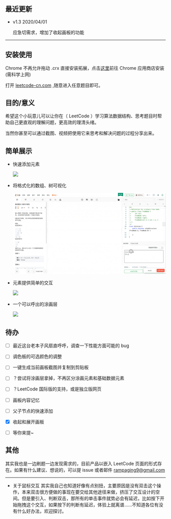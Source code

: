 ## 最近更新
- v1.3 2020/04/01

  应急切需求，增加了收起画板的功能

  

---

## 安装使用

Chrome 不再允许拖动 .crx 直接安装拓展，点击[这里](https://chrome.google.com/webstore/detail/leetboard/epgkhlehioniabckannelkbnpdjgjfan)前往 Chrome 应用商店安装(需科学上网)

打开 [leetcode-cn.com](https://leetcode-cn.com/problemset/all/) ,随意进入任意题目即可。

## 目的/意义

希望这个小玩意儿可以让你在（ LeetCode ）学习算法数据结构、思考题目时帮助自己更直观的理解问题，更高效的理清头绪。

当然你甚至可以通过截图、视频把使用它来思考和解决问题的过程分享出来。

## 简单展示

- 快速添加元素

  ![](https://github.com/orangex/LeetBoard/blob/master/readmeRes/insert.gif?raw=true)

- 将格式化的数组、树可视化

  ![](https://github.com/orangex/LeetBoard/blob/master/readmeRes/paste.gif?raw=true)

- 元素提供简单的交互

  ![](https://github.com/orangex/LeetBoard/blob/master/readmeRes/edit.gif?raw=true)

- 一个可以呼出的涂画层

  ![](https://github.com/orangex/LeetBoard/blob/master/readmeRes/scribble.gif?raw=true)

  

## 待办

- [ ] 最近这台老本子风扇直呼呼，调查一下性能方面可能的 bug
- [ ] 调色板的可选颜色的调整
- [ ] 一键生成当前画板截图并复制到剪贴板
- [ ] ？尝试将涂画层拿掉，不再区分涂画元素和基础数据元素
- [ ] ？LeetCode 国际版的支持，或是独立版网页
- [ ] 画板内容记忆
- [ ] 父子节点的快速添加
- [x] 收起和展开画板
- [ ] 等你来提~


## 其他

其实我也是一边刷题一边发现需求的，目前产品以嵌入 LeetCode 页面的形式存在。如果有什么建议、想说的，可以提 issue 或者邮件 rampaging9@gmail.com 

---

- 关于鼠标交互
其实我自己也知道好像有点别扭，主要原因是没有双击这个操作，本来双击很方便做的事现在要交给其他途径来做，挤压了交互设计的空间。但是要引入、判断双击，那所有的单击事件就势必会有延迟，比如按下开始拖拽这个交互，如果按下的判断有延迟，体验上就离谱……不知道各位有没有什么好办法，欢迎探讨。


